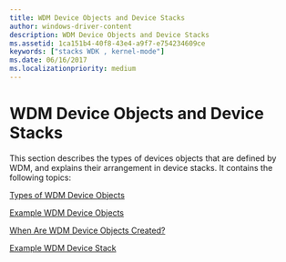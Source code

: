 ```yaml
---
title: WDM Device Objects and Device Stacks
author: windows-driver-content
description: WDM Device Objects and Device Stacks
ms.assetid: 1ca151b4-40f8-43e4-a9f7-e754234609ce
keywords: ["stacks WDK , kernel-mode"]
ms.date: 06/16/2017
ms.localizationpriority: medium
---
```


# WDM Device Objects and Device Stacks





This section describes the types of devices objects that are defined by WDM, and explains their arrangement in device stacks. It contains the following topics:

[Types of WDM Device Objects](types-of-wdm-device-objects.md)

[Example WDM Device Objects](example-wdm-device-objects.md)

[When Are WDM Device Objects Created?](when-are-wdm-device-objects-created-.md)

[Example WDM Device Stack](example-wdm-device-stack.md)

 

 





